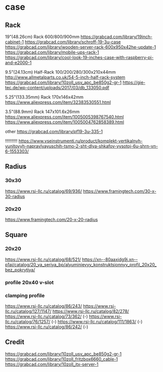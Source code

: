 # case


## Rack
19”(48.26cm) Rack
600/800/900mm
https://grabcad.com/library/19inch-cabinet-1
https://grabcad.com/library/schroff-19-3u-case
https://grabcad.com/library/wooden-server-rack-600x950x42he-update-1
https://grabcad.com/library/mobile-ups-rack-1
https://grabcad.com/library/cool-look-19-inches-case-with-raspberry-pi-and-e2000-1

9.5”(24.13cm) Half-Rack
100/200/280/300x210x44mm
http://www.allmetalparts.co.uk/54-5-inch-half-rack-system
https://grabcad.com/library/10zoll_usv_apc_be850g2-gr-1
https://gie-tec.de/wp-content/uploads/2017/03/db_133050.pdf

5.25”(133.35mm) Rack
170x146x42mm
https://www.aliexpress.com/item/32383530551.html

3.5"(88.9mm) Rack
147x101.6x26mm
https://www.aliexpress.com/item/1005005398767540.html
https://www.aliexpress.com/item/1005004762858389.html

other
https://grabcad.com/library/pf19-3u-335-1

!!!!!!!!!! https://www.vseinstrumenti.ru/product/komplekt-vertikalnyh-yunitovyh-napravlyayuschih-tsmo-2-sht-dlya-shkafov-vysotoj-6u-shrn-vn-6-1553303/

## Radius
### 30x30
https://www.rsi-llc.ru/catalog/69/936/
https://www.framingtech.com/30-x-30-radius

### 20x20 
https://www.framingtech.com/20-x-20-radius

## Square
### 20x20
https://www.rsi-llc.ru/catalog/68/521/
https://xn--80aaxidg9j.xn--p1ai/catalog/20_ya_seriya_bp/alyuminievyy_konstruktsionnyy_profil_20x20_bez_pokrytiya/

### profile 20x40 v-slot

### clamping profile
https://www.rsi-llc.ru/catalog/86/243/
https://www.rsi-llc.ru/catalog/127/1147/
https://www.rsi-llc.ru/catalog/82/278/
https://www.rsi-llc.ru/catalog/73/362/ (-)
https://www.rsi-llc.ru/catalog/76/1257/ (-)
https://www.rsi-llc.ru/catalog/111/1863/ (-)
https://www.rsi-llc.ru/catalog/86/242/ (-)



## Credit

https://grabcad.com/library/10zoll_usv_apc_be850g2-gr-1
https://grabcad.com/library/10zoll_fritzbox6660_cable-1
https://grabcad.com/library/10zoll_itx-server-1